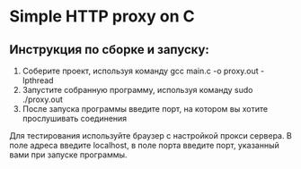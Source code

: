 # Simple HTTP proxy on C

## Инструкция по сборке и запуску:  
1. Соберите проект, используя команду gcc main.c -o proxy.out -lpthread  
2. Запустите собранную программу, используя команду sudo ./proxy.out  
3. После запуска программы введите порт, на котором вы хотите прослушивать соединения 
  
Для тестирования используйте браузер с настройкой прокси сервера. В поле адреса введите localhost, в поле порта введите порт, указанный вами при запуске программы.